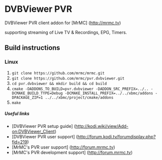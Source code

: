 # DVBViewer PVR
DVBViewer PVR client addon for [MrMC] (http://mrmc.tv)

supporting streaming of Live TV & Recordings, EPG, Timers.

## Build instructions

### Linux

1. `git clone https://github.com/mrmc/mrmc.git`
2. `git clone https://github.com/mrmc/pvr.dvbviewer.git`
3. `cd pvr.dvbviewer && mkdir build && cd build`
4. `cmake -DADDONS_TO_BUILD=pvr.dvbviewer -DADDON_SRC_PREFIX=../.. -DCMAKE_BUILD_TYPE=Debug -DCMAKE_INSTALL_PREFIX=../../xbmc/addons -DPACKAGE_ZIP=1 ../../xbmc/project/cmake/addons`
5. `make`

##### Useful links

* [DVBViewer PVR setup guide] (http://kodi.wiki/view/Add-on:DVBViewer_Client)
* [DVBViewer PVR user support] (http://forum.kodi.tv/forumdisplay.php?fid=219)
* [MrMC's PVR user support] (http://forum.mrmc.tv)
* [MrMC's PVR development support] (http://forum.mrmc.tv)
